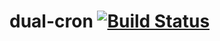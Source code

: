 # dual-cron [![Build Status](https://travis-ci.org/plediii/dual-cron.svg)](https://travis-ci.org/plediii/dual-cron)